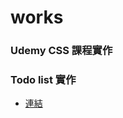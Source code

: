 # works
### Udemy CSS 課程實作
### Todo list 實作
- [連結](https://github.com/krisinc/works/blob/master/todo-list.html)
